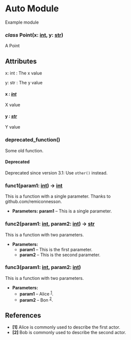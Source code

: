 <meta name="author" content="Liran Funaro"/>
<meta name="copyright" content="Copyright (c) 2023-2024, Liran Funaro."/>
<meta name="version" content="0.6.7"/>

<a id="auto-module"></a>

# Auto Module

Example module

### *class* Point(x: [int](https://docs.python.org/3/library/functions.html#int), y: [str](https://docs.python.org/3/library/stdtypes.html#str))

A Point

<a id="attributes"></a>

## Attributes

x: int
: The x value

y: str
: The y value

#### x *: [int](https://docs.python.org/3/library/functions.html#int)*

X value

#### y *: [str](https://docs.python.org/3/library/stdtypes.html#str)*

Y value

### deprecated_function()

Some old function.

#### Deprecated
Deprecated since version 3.1: Use `other()` instead.

### func1(param1: [int](https://docs.python.org/3/library/functions.html#int)) → [int](https://docs.python.org/3/library/functions.html#int)

This is a function with a single parameter.
Thanks to github.com/remiconnesson.

* **Parameters:**
  **param1** – This is a single parameter.

### func2(param1: [int](https://docs.python.org/3/library/functions.html#int), param2: [int](https://docs.python.org/3/library/functions.html#int)) → [str](https://docs.python.org/3/library/stdtypes.html#str)

This is a function with two parameters.

* **Parameters:**
  * **param1** – This is the first parameter.
  * **param2** – This is the second parameter.

### func3(param1: [int](https://docs.python.org/3/library/functions.html#int), param2: [int](https://docs.python.org/3/library/functions.html#int))

This is a function with two parameters.

* **Parameters:**
  * **param1** – Alice <sup>[1](#id3)</sup>.
  * **param2** – Bon <sup>[2](#id4)</sup>.

<a id="references"></a>

## References

* <a id='id3'>**[1]**</a> Alice is commonly used to describe the first actor.
* <a id='id4'>**[2]**</a> Bob is commonly used to describe the second actor.
